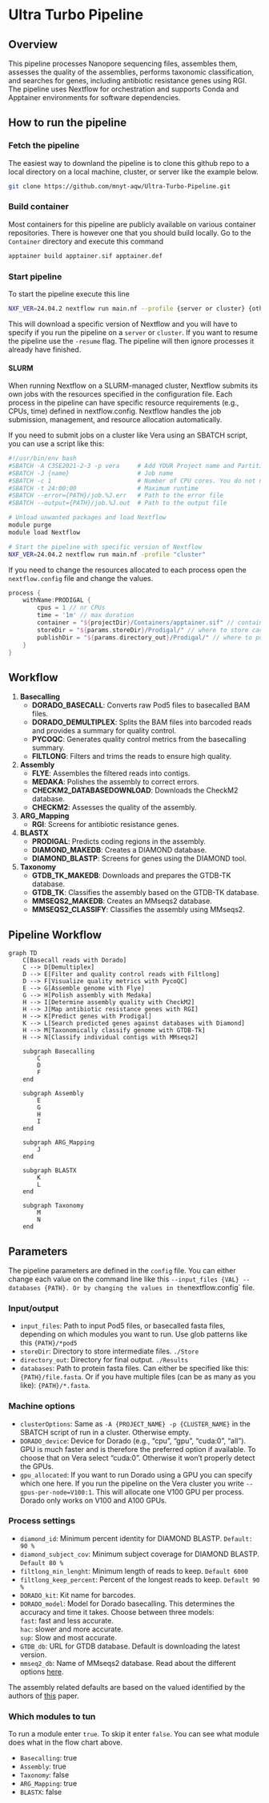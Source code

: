 Ultra Turbo Pipeline
================

## Overview

This pipeline processes Nanopore sequencing files, assembles them,
assesses the quality of the assemblies, performs taxonomic
classification, and searches for genes, including antibiotic resistance
genes using RGI. The pipeline uses Nextflow for orchestration and
supports Conda and Apptainer environments for software dependencies.

## How to run the pipeline

### Fetch the pipeline

The easiest way to downland the pipeline is to clone this github repo to
a local directory on a local machine, cluster, or server like the
example below.

``` bash
git clone https://github.com/mnyt-aqw/Ultra-Turbo-Pipeline.git
```

### Build container

Most containers for this pipeline are publicly available on various
container repositories. There is however one that you should build
locally. Go to the `Container` directory and execute this command

``` bash
apptainer build apptainer.sif apptainer.def
```

### Start pipeline

To start the pipeline execute this line

``` bash
NXF_VER=24.04.2 nextflow run main.nf --profile {server or cluster} {other args}
```

This will download a specific version of Nextflow and you will have to
specify if you run the pipeline on a `server` or `cluster`. If you want
to resume the pipeline use the `-resume` flag. The pipeline will then
ignore processes it already have finished.

#### SLURM

When running Nextflow on a SLURM-managed cluster, Nextflow submits its
own jobs with the resources specified in the configuration file. Each
process in the pipeline can have specific resource requirements (e.g.,
CPUs, time) defined in nextflow.config. Nextflow handles the job
submission, management, and resource allocation automatically.

If you need to submit jobs on a cluster like Vera using an SBATCH
script, you can use a script like this:

``` bash
#!/usr/bin/env bash
#SBATCH -A C3SE2021-2-3 -p vera     # Add YOUR Project name and Partition/queue name.
#SBATCH -J {name}                   # Job name
#SBATCH -c 1                        # Number of CPU cores. You do not need more than 1 here
#SBATCH -t 24:00:00                 # Maximum runtime
#SBATCH --error={PATH}/job.%J.err   # Path to the error file
#SBATCH --output={PATH}/job.%J.out  # Path to the output file

# Unload unwanted packages and load Nextflow
module purge
module load Nextflow

# Start the pipeline with specific version of Nextflow
NXF_VER=24.04.2 nextflow run main.nf -profile "cluster"
```

If you need to change the resources allocated to each process open the
`nextflow.config` file and change the values.

``` groovy
process {
    withName:PRODIGAL {
        cpus = 1 // nr CPUs
        time = '1m' // max duration
        container = "${projectDir}/Containers/apptainer.sif" // container
        storeDir = "${params.storeDir}/Prodigal/" // where to store cache
        publishDir = "${params.directory_out}/Prodigal/" // where to publish results
    }
}
```

## Workflow

1.  **Basecalling**
    - **DORADO_BASECALL**: Converts raw Pod5 files to basecalled BAM
      files.
    - **DORADO_DEMULTIPLEX**: Splits the BAM files into barcoded reads
      and provides a summary for quality control.
    - **PYCOQC**: Generates quality control metrics from the basecalling
      summary.
    - **FILTLONG**: Filters and trims the reads to ensure high quality.
2.  **Assembly**
    - **FLYE**: Assembles the filtered reads into contigs.
    - **MEDAKA**: Polishes the assembly to correct errors.
    - **CHECKM2_DATABASEDOWNLOAD**: Downloads the CheckM2 database.
    - **CHECKM2**: Assesses the quality of the assembly.
3.  **ARG_Mapping**
    - **RGI**: Screens for antibiotic resistance genes.
4.  **BLASTX**
    - **PRODIGAL**: Predicts coding regions in the assembly.
    - **DIAMOND_MAKEDB**: Creates a DIAMOND database.
    - **DIAMOND_BLASTP**: Screens for genes using the DIAMOND tool.
5.  **Taxonomy**
    - **GTDB_TK_MAKEDB**: Downloads and prepares the GTDB-TK database.
    - **GTDB_TK**: Classifies the assembly based on the GTDB-TK
      database.
    - **MMSEQS2_MAKEDB**: Creates an MMseqs2 database.
    - **MMSEQS2_CLASSIFY**: Classifies the assembly using MMseqs2.

## Pipeline Workflow

``` mermaid
graph TD
    C[Basecall reads with Dorado]
    C --> D[Demultiplex]
    D --> E[Filter and quality control reads with Filtlong]
    D --> F[Visualize quality metrics with PycoQC]
    E --> G[Assemble genome with Flye]
    G --> H[Polish assembly with Medaka]
    H --> I[Determine assembly quality with CheckM2]
    H --> J[Map antibiotic resistance genes with RGI]
    H --> K[Predict genes with Prodigal]
    K --> L[Search predicted genes against databases with Diamond]
    H --> M[Taxonomically classify genome with GTDB-Tk]
    H --> N[Classify individual contigs with MMseqs2]

    subgraph Basecalling
        C
        D
        F
    end

    subgraph Assembly
        E
        G
        H
        I
    end

    subgraph ARG_Mapping
        J
    end

    subgraph BLASTX
        K
        L
    end

    subgraph Taxonomy
        M
        N
    end
```

## Parameters

The pipeline parameters are defined in the `config` file. You can either
change each value on the command line like this
`--input_files {VAL} --databases {PATH}. Or by changing the values in the`nextflow.config\`
file.

### Input/output

- `input_files`: Path to input Pod5 files, or basecalled fasta files,
  depending on which modules you want to run. Use glob patterns like
  this `{PATH}/*pod5`
- `storeDir`: Directory to store intermediate files. `./Store`
- `directory_out`: Directory for final output. `./Results`
- `databases`: Path to protein fasta files. Can either be specified like
  this: `{PATH}/file.fasta`. Or if you have multiple files (can be as
  many as you like): `{PATH}/*.fasta`.

### Machine options

- `clusterOptions`: Same as `-A {PROJECT_NAME} -p {CLUSTER_NAME}` in the
  SBATCH script of run in a cluster. Otherwise empty.
- `DORADO_device`: Device for Dorado (e.g., “cpu”, “gpu”, “cuda:0”,
  “all”). GPU is much faster and is therefore the preferred option if
  available. To choose that on Vera select “cuda:0”. Otherwise it won’t
  properly detect the GPUs.
- `gpu_allocated`: If you want to run Dorado using a GPU you can specify
  which one here. If you run the pipeline on the Vera cluster you write
  `--gpus-per-node=V100:1`. This will allocate one V100 GPU per process.
  Dorado only works on V100 and A100 GPUs.

### Process settings

- `diamond_id`: Minimum percent identity for DIAMOND BLASTP.
  `Default: 90 %`
- `diamond_subject_cov`: Minimum subject coverage for DIAMOND BLASTP.
  `Default 80 %`
- `filtlong_min_lenght`: Minimum length of reads to keep. `Default 6000`
- `filtlong_keep_percent`: Percent of the longest reads to keep.
  `Default 90 %`
- `DORADO_kit`: Kit name for barcodes.
- `DORADO_model`: Model for Dorado basecalling. This determines the
  accuracy and time it takes. Choose between three models:  
  `fast`: fast and less accurate.  
  `hac`: slower and more accurate.  
  `sup`: Slow and most accurate.  
- `GTDB_db`: URL for GTDB database. Default is downloading the latest
  version.
- `mmseq2_db`: Name of MMseqs2 database. Read about the different
  options
  [here](https://github.com/soedinglab/mmseqs2/wiki#downloading-databases).

The assembly related defaults are based on the valued identified by the
authors of [this](https://doi.org/10.1371/journal.pcbi.1010905) paper.

### Which modules to tun

To run a module enter `true`. To skip it enter `false`. You can see what
module does what in the flow chart above.

- `Basecalling`: true
- `Assembly`: true
- `Taxonomy`: false
- `ARG_Mapping`: true
- `BLASTX`: false
